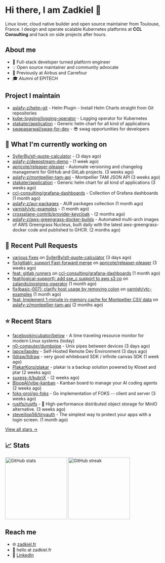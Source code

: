 # Hi there, I am Zadkiel 👋

Linux lover, cloud native builder and open source maintainer from Toulouse, France. I design and operate scalable Kubernetes platforms at **CCL Consulting** and hack on side projects after hours.

## About me

* 💼 Full-stack developer turned platform engineer
* 💡 Open source maintainer and community advocate
* 🏢 Previously at Airbus and Carrefour
* 🎓 Alumni of EPITECH

## Project I maintain

- [aslafy-z/helm-git](https://github.com/aslafy-z/helm-git) - Helm Plugin - Install Helm Charts straight from Git repositories
- [kube-logging/logging-operator](https://github.com/kube-logging/logging-operator) - Logging operator for Kubernetes
- [stakater/application](https://github.com/stakater/application) - Generic helm chart for all kind of applications
- [swapagarwal/swag-for-dev](https://github.com/swapagarwal/swag-for-dev) - 😎 swag opportunities for developers

## 👷 What I'm currently working on


- [SyllerBy/stl-quote-calculator](https://github.com/SyllerBy/stl-quote-calculator) -  (3 days ago)
- [aslafy-z/deepstream-demo](https://github.com/aslafy-z/deepstream-demo) -  (1 week ago)
- [apricote/releaser-pleaser](https://github.com/apricote/releaser-pleaser) - Automate versioning and changelog management for GitHub and GitLab projects. (3 weeks ago)
- [aslafy-z/montpellier-tam-api](https://github.com/aslafy-z/montpellier-tam-api) - Montpellier TAM JSON API (3 weeks ago)
- [stakater/application](https://github.com/stakater/application) - Generic helm chart for all kind of applications (3 weeks ago)
- [ccl-consulting/grafana-dashboards](https://github.com/ccl-consulting/grafana-dashboards) - Collection of Grafana dashboards (1 month ago)
- [aslafy-z/aur-packages](https://github.com/aslafy-z/aur-packages) - AUR packages collection (1 month ago)
- [varnish/vtc-examples](https://github.com/varnish/vtc-examples) -  (1 month ago)
- [crossplane-contrib/provider-keycloak](https://github.com/crossplane-contrib/provider-keycloak) -  (2 months ago)
- [aslafy-z/aws-greengrass-docker-builds](https://github.com/aslafy-z/aws-greengrass-docker-builds) - Automated multi-arch images of AWS Greengrass Nucleus, built daily with the latest aws-greengrass-docker code and published to GHCR. (2 months ago)



## 🔨 Recent Pull Requests


- [various fixes](https://github.com/SyllerBy/stl-quote-calculator/pull/1) on [SyllerBy/stl-quote-calculator](https://github.com/SyllerBy/stl-quote-calculator) (3 days ago)
- [fix(gitlab): support Fast-forward merge](https://github.com/apricote/releaser-pleaser/pull/210) on [apricote/releaser-pleaser](https://github.com/apricote/releaser-pleaser) (3 weeks ago)
- [feat: gitlab runners](https://github.com/ccl-consulting/grafana-dashboards/pull/1) on [ccl-consulting/grafana-dashboards](https://github.com/ccl-consulting/grafana-dashboards) (1 month ago)
- [feat(logical-support): add sse_c support to aws s3 cp](https://github.com/zalando/postgres-operator/pull/2926) on [zalando/postgres-operator](https://github.com/zalando/postgres-operator) (1 month ago)
- [fix(basic-007): clarify host usage by removing colon](https://github.com/varnish/vtc-examples/pull/2) on [varnish/vtc-examples](https://github.com/varnish/vtc-examples) (1 month ago)
- [feat: Implement 1-minute in-memory cache for Montpellier CSV data](https://github.com/aslafy-z/montpellier-tam-api/pull/7) on [aslafy-z/montpellier-tam-api](https://github.com/aslafy-z/montpellier-tam-api) (2 months ago)

## ⭐ Recent Stars


- [facebookincubator/below](https://github.com/facebookincubator/below) - A time traveling resource monitor for modern Linux systems (today)
- [n0-computer/dumbpipe](https://github.com/n0-computer/dumbpipe) - Unix pipes between devices (3 days ago)
- [lapce/lapdev](https://github.com/lapce/lapdev) - Self-Hosted Remote Dev Environment (3 days ago)
- [tldraw/tldraw](https://github.com/tldraw/tldraw) - very good whiteboard SDK / infinite canvas SDK (1 week ago)
- [PlakarKorp/plakar](https://github.com/PlakarKorp/plakar) - plakar is a backup solution powered by Kloset and ptar (2 weeks ago)
- [suxess-it/kubriX](https://github.com/suxess-it/kubriX) -  (2 weeks ago)
- [BloopAI/vibe-kanban](https://github.com/BloopAI/vibe-kanban) - Kanban board to manage your AI coding agents (2 weeks ago)
- [foks-proj/go-foks](https://github.com/foks-proj/go-foks) - Go implementation of FOKS -- client and server (3 weeks ago)
- [rustfs/rustfs](https://github.com/rustfs/rustfs) - 🚀 High-performance distributed object storage for MinIO  alternative. (3 weeks ago)
- [steveiliop56/tinyauth](https://github.com/steveiliop56/tinyauth) - The simplest way to protect your apps with a login screen. (1 month ago)

[View all stars →](https://github.com/aslafy-z?tab=stars)

## 📈 Stats

<a href="#"><img height=200 align="center" src="https://github-readme-stats.vercel.app/api?username=aslafy-z&show_icons=true&count_private=true&hide_border=true&theme=transparent" alt="GitHub stats" /></a>
<a href="#"><img height=200 align="center" src="https://github-readme-streak-stats-eight.vercel.app/?user=aslafy-z&hide_border=true&theme=transparent" alt="GitHub streak" /></a>

## Reach me

* 🌐 [zadkiel.fr](https://zadkiel.fr)
* 💬 hello at zadkiel.fr
* 🤝 [LinkedIn](https://go.zadkiel.fr/linkedin)
